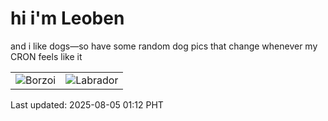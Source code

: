 # hi i'm Leoben

and i like dogs—so have some random dog pics that change whenever my CRON feels like it

|  |  |
|--------|----------|
| ![Borzoi](https://random-dog-vercel.vercel.app/api/random-borzoi?v=1754327577) | ![Labrador](https://random-dog-vercel.vercel.app/api/random-labrador?v=1754327577) |

Last updated: 2025-08-05 01:12 PHT
